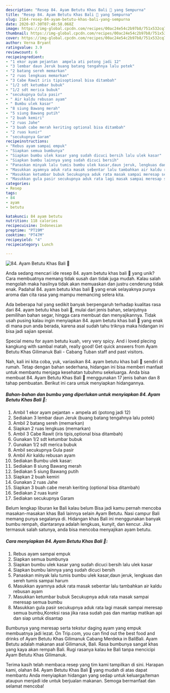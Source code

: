 ```yaml
---
description: "Resep 84. Ayam Betutu Khas Bali 🐔 yang Sempurna"
title: "Resep 84. Ayam Betutu Khas Bali 🐔 yang Sempurna"
slug: 2164-resep-84-ayam-betutu-khas-bali-yang-sempurna
date: 2020-07-30T07:40:58.068Z
image: https://img-global.cpcdn.com/recipes/00ac24e54c2b97b8/751x532cq70/84-ayam-betutu-khas-bali-🐔-foto-resep-utama.jpg
thumbnail: https://img-global.cpcdn.com/recipes/00ac24e54c2b97b8/751x532cq70/84-ayam-betutu-khas-bali-🐔-foto-resep-utama.jpg
cover: https://img-global.cpcdn.com/recipes/00ac24e54c2b97b8/751x532cq70/84-ayam-betutu-khas-bali-🐔-foto-resep-utama.jpg
author: Verna Bryant
ratingvalue: 3.9
reviewcount: 6
recipeingredient:
- "1 ekor ayam pejantan  ampela ati potong jadi 12"
- "3 lembar daun Jeruk buang batang tengahnya lalu potek"
- "2 batang sereh memarkan"
- "2 ruas lengkuas memarkan"
- "3 Cabe Rawit iris tipisoptional bisa ditambah"
- "1/2 sdt ketumbar bubuk"
- "1/2 sdt merica bubuk"
- "secukupnya Gula pasir"
- " Air kaldu rebusan ayam"
- " Bumbu ulek kasar"
- "8 siung Bawang merah"
- "5 siung Bawang putih"
- "2 buah kemiri"
- "2 ruas Jahe"
- "3 buah cabe merah keriting optional bisa ditambah"
- "2 ruas kunir"
- "secukupnya Garam"
recipeinstructions:
- "Rebus ayam sampai empuk"
- "Siapkan semua bumbunya"
- "Siapkan bumbu ulek kasar yang sudah dicuci bersih lalu ulek kasar"
- "Siapkan bumbu lainnya yang sudah dicuci bersih"
- "Panaskan minyak lalu tumis bumbu ulek kasar,daun jeruk, lengkuas dan sereh tumis sampai harum"
- "Masukkan ayamnya aduk rata masak sebentar lalu tambahkan air kaldu rebusan ayam"
- "Masukkan ketumbar bubuk Secukupnya aduk rata masak sampai meresap semua bumbu"
- "Masukkan gula pasir secukupnya aduk rata lagi masak sampai meresap semua bumbu,Koreksi rasa jika rasa sudah pas dan mantap matikan api dan siap untuk disantap"
categories:
- Resep
tags:
- 84
- ayam
- betutu

katakunci: 84 ayam betutu 
nutrition: 118 calories
recipecuisine: Indonesian
preptime: "PT19M"
cooktime: "PT47M"
recipeyield: "4"
recipecategory: Lunch

---
```



![84. Ayam Betutu Khas Bali 🐔](https://img-global.cpcdn.com/recipes/00ac24e54c2b97b8/751x532cq70/84-ayam-betutu-khas-bali-🐔-foto-resep-utama.jpg)

Anda sedang mencari ide resep 84. ayam betutu khas bali 🐔 yang unik? Cara membuatnya memang tidak susah dan tidak juga mudah. Kalau salah mengolah maka hasilnya tidak akan memuaskan dan justru cenderung tidak enak. Padahal 84. ayam betutu khas bali 🐔 yang enak selayaknya punya aroma dan cita rasa yang mampu memancing selera kita.

Ada beberapa hal yang sedikit banyak berpengaruh terhadap kualitas rasa dari 84. ayam betutu khas bali 🐔, mulai dari jenis bahan, selanjutnya pemilihan bahan segar, hingga cara membuat dan menyajikannya. Tidak usah pusing kalau ingin menyiapkan 84. ayam betutu khas bali 🐔 yang enak di mana pun anda berada, karena asal sudah tahu triknya maka hidangan ini bisa jadi sajian spesial.

Special menu for ayam betutu kuah, very very spicy. And i loved plecing kangkung with sambal matah, really good! Get quick answers from Ayam Betutu Khas Gilimanuk Bali - Cabang Tuban staff and past visitors.


Nah, kali ini kita coba, yuk, variasikan 84. ayam betutu khas bali 🐔 sendiri di rumah. Tetap dengan bahan sederhana, hidangan ini bisa memberi manfaat untuk membantu menjaga kesehatan tubuhmu sekeluarga. Anda bisa membuat 84. Ayam Betutu Khas Bali 🐔 menggunakan 17 jenis bahan dan 8 tahap pembuatan. Berikut ini cara untuk menyiapkan hidangannya.

<!--inarticleads1-->

##### Bahan-bahan dan bumbu yang diperlukan untuk menyiapkan 84. Ayam Betutu Khas Bali 🐔:

1. Ambil 1 ekor ayam pejantan + ampela ati (potong jadi 12)
1. Sediakan 3 lembar daun Jeruk (buang batang tengahnya lalu potek)
1. Ambil 2 batang sereh (memarkan)
1. Siapkan 2 ruas lengkuas (memarkan)
1. Ambil 3 Cabe Rawit (iris tipis,optional bisa ditambah)
1. Gunakan 1/2 sdt ketumbar bubuk
1. Gunakan 1/2 sdt merica bubuk
1. Ambil secukupnya Gula pasir
1. Ambil  Air kaldu rebusan ayam
1. Sediakan  Bumbu ulek kasar:
1. Sediakan 8 siung Bawang merah
1. Sediakan 5 siung Bawang putih
1. Siapkan 2 buah kemiri
1. Gunakan 2 ruas Jahe
1. Siapkan 3 buah cabe merah keriting (optional bisa ditambah)
1. Sediakan 2 ruas kunir
1. Sediakan secukupnya Garam


Belum lengkap liburan ke Bali kalau belum Bisa jadi kamu pernah mencoba masakan-masakan khas Bali lainnya selain Ayam Betutu. Nasi campur Bali memang punya segalanya di. Hidangan khas Bali ini menggunakan banyak bumbu rempah, diantaranya adalah lengkuas, kunyit, dan kencur. Jika termasuk salah satunya, anda bisa mencoba menyajikan ayam betutu. 

<!--inarticleads2-->

##### Cara menyiapkan 84. Ayam Betutu Khas Bali 🐔:

1. Rebus ayam sampai empuk
1. Siapkan semua bumbunya
1. Siapkan bumbu ulek kasar yang sudah dicuci bersih lalu ulek kasar
1. Siapkan bumbu lainnya yang sudah dicuci bersih
1. Panaskan minyak lalu tumis bumbu ulek kasar,daun jeruk, lengkuas dan sereh tumis sampai harum
1. Masukkan ayamnya aduk rata masak sebentar lalu tambahkan air kaldu rebusan ayam
1. Masukkan ketumbar bubuk Secukupnya aduk rata masak sampai meresap semua bumbu
1. Masukkan gula pasir secukupnya aduk rata lagi masak sampai meresap semua bumbu,Koreksi rasa jika rasa sudah pas dan mantap matikan api dan siap untuk disantap


Bumbunya yang meresap serta tekstur daging ayam yang empuk membuatnya jadi lezat. On Trip.com, you can find out the best food and drinks of Ayam Betutu Khas Gilimanuk Cabang Merdeka in BaliBali. Ayam Betutu adalah makanan asal Gilimanuk, Bali. Rasa bumbunya sangat khas yang kaya akan rempah Bali. Rugi rasanya kalau ke Bali tanpa mencicipi Ayam Betutu Khas Gilimanuk. 

Terima kasih telah membaca resep yang tim kami tampilkan di sini. Harapan kami, olahan 84. Ayam Betutu Khas Bali 🐔 yang mudah di atas dapat membantu Anda menyiapkan hidangan yang sedap untuk keluarga/teman ataupun menjadi ide untuk berjualan makanan. Semoga bermanfaat dan selamat mencoba!
